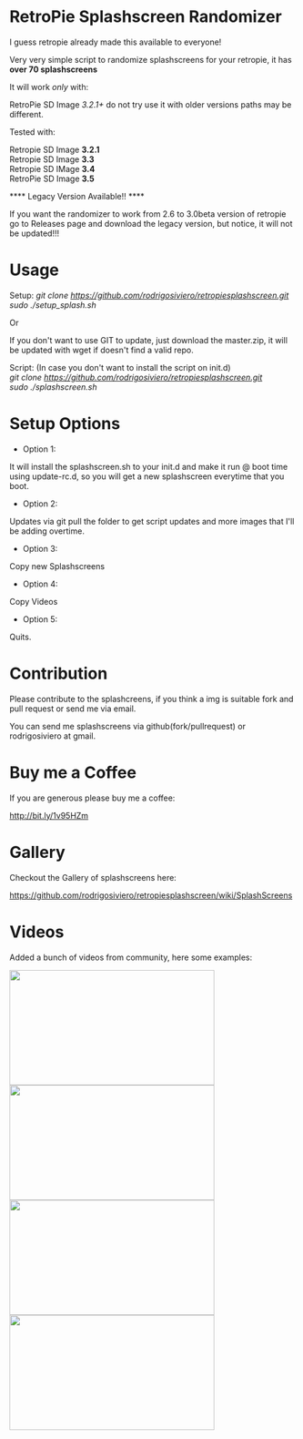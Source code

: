 RetroPie Splashscreen Randomizer
====================

I guess retropie already made this available to everyone!

Very very simple script to randomize splashscreens for your retropie, it has **over 70 splashscreens**


It will work *only* with:

RetroPie SD Image *3.2.1+* do not try use it with older versions paths may be different.

Tested with:

Retropie SD Image **3.2.1**  
Retropie SD Image **3.3**  
Retropie SD IMage **3.4**  
RetroPie SD Image **3.5**  


**** Legacy Version Available!! ****

If you want the randomizer to work from 2.6 to 3.0beta version of retropie go to Releases page and download the legacy version, but notice, it will not be updated!!!


Usage
====================

Setup:
*git clone https://github.com/rodrigosiviero/retropiesplashscreen.git*  
*sudo ./setup_splash.sh*

Or

If you don't want to use GIT to update, just download the master.zip, it will be updated with wget if doesn't find a valid repo.


Script: (In case you don't want to install the script on init.d)  
*git clone https://github.com/rodrigosiviero/retropiesplashscreen.git*  
*sudo ./splashscreen.sh*

Setup Options
====================

* Option 1:

It will install the splashscreen.sh to your init.d and make it run @ boot time using update-rc.d, so you will get a new splashscreen everytime that you boot.

* Option 2:

Updates via git pull the folder to get script updates and more images that I'll be adding overtime.

* Option 3:

Copy new Splashscreens

* Option 4:

Copy Videos

* Option 5:

Quits.

Contribution
====================
Please contribute to the splashcreens, if you think a img is suitable fork and pull request or send me via email.

You can send me splashscreens via github(fork/pullrequest) or rodrigosiviero at gmail.


Buy me a Coffee
====================
If you are generous please buy me a coffee:

http://bit.ly/1v95HZm


Gallery
====================

Checkout the Gallery of splashscreens here:

https://github.com/rodrigosiviero/retropiesplashscreen/wiki/SplashScreens

Videos
====================

Added a bunch of videos from community, here some examples:    

<a target="_blank" href="https://www.youtube.com/watch?v=-FfhVOgGCi4">
  <img src="https://j.gifs.com/jR89yz.gif" width="360" height="202">
</a>
<a target="_blank" href="https://www.youtube.com/watch?v=oXex6cLliYI">
<img src="https://j.gifs.com/kR709r.gif" width="360" height="202">
</a>
<a target="_blank" href="https://www.youtube.com/watch?v=VgsgdT9Pdso">
<img src="https://j.gifs.com/yPXvQz.gif" width="360" height="202">
</a>
<a target="_blank" href="https://www.youtube.com/watch?v=h33QfsFLlVA&feature=youtu.be">
<img src="https://j.gifs.com/31wxB4.gif" width="360" height="202">
</a>


